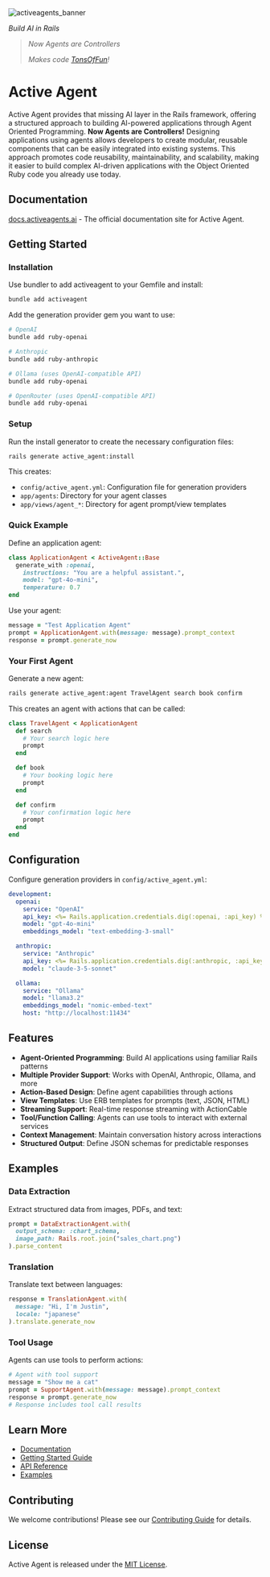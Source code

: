 <picture>
  <source media="(prefers-color-scheme: dark)" srcset="https://github.com/user-attachments/assets/2bad263a-c09f-40b6-94ba-fff8e346d65d">
  <img alt="activeagents_banner" src="https://github.com/user-attachments/assets/0ebbaa2f-c6bf-4d40-bb77-931015a14be3">
</picture>

*Build AI in Rails*


>
> *Now Agents are Controllers*
>
> *Makes code [TonsOfFun](https://tonsoffun.github.io)!*

# Active Agent
Active Agent provides that missing AI layer in the Rails framework, offering a structured approach to building AI-powered applications through Agent Oriented Programming. **Now Agents are Controllers!** Designing applications using agents allows developers to create modular, reusable components that can be easily integrated into existing systems. This approach promotes code reusability, maintainability, and scalability, making it easier to build complex AI-driven applications with the Object Oriented Ruby code you already use today.

## Documentation
[docs.activeagents.ai](https://docs.activeagents.ai) - The official documentation site for Active Agent.

## Getting Started

### Installation

Use bundler to add activeagent to your Gemfile and install:
```bash
bundle add activeagent
```

Add the generation provider gem you want to use:

```bash
# OpenAI
bundle add ruby-openai

# Anthropic
bundle add ruby-anthropic

# Ollama (uses OpenAI-compatible API)
bundle add ruby-openai

# OpenRouter (uses OpenAI-compatible API)
bundle add ruby-openai
```

### Setup

Run the install generator to create the necessary configuration files:

```bash
rails generate active_agent:install
```

This creates:
- `config/active_agent.yml`: Configuration file for generation providers
- `app/agents`: Directory for your agent classes
- `app/views/agent_*`: Directory for agent prompt/view templates

### Quick Example

Define an application agent:

```ruby
class ApplicationAgent < ActiveAgent::Base
  generate_with :openai, 
    instructions: "You are a helpful assistant.",
    model: "gpt-4o-mini",
    temperature: 0.7
end
```

Use your agent:

```ruby
message = "Test Application Agent"
prompt = ApplicationAgent.with(message: message).prompt_context
response = prompt.generate_now
```

### Your First Agent

Generate a new agent:

```bash
rails generate active_agent:agent TravelAgent search book confirm
```

This creates an agent with actions that can be called:

```ruby
class TravelAgent < ApplicationAgent
  def search
    # Your search logic here
    prompt
  end

  def book
    # Your booking logic here
    prompt
  end

  def confirm
    # Your confirmation logic here
    prompt
  end
end
```

## Configuration

Configure generation providers in `config/active_agent.yml`:

```yaml
development:
  openai:
    service: "OpenAI"
    api_key: <%= Rails.application.credentials.dig(:openai, :api_key) %>
    model: "gpt-4o-mini"
    embeddings_model: "text-embedding-3-small"

  anthropic:
    service: "Anthropic"
    api_key: <%= Rails.application.credentials.dig(:anthropic, :api_key) %>
    model: "claude-3-5-sonnet"

  ollama:
    service: "Ollama"
    model: "llama3.2"
    embeddings_model: "nomic-embed-text"
    host: "http://localhost:11434"
```

## Features

- **Agent-Oriented Programming**: Build AI applications using familiar Rails patterns
- **Multiple Provider Support**: Works with OpenAI, Anthropic, Ollama, and more
- **Action-Based Design**: Define agent capabilities through actions
- **View Templates**: Use ERB templates for prompts (text, JSON, HTML)
- **Streaming Support**: Real-time response streaming with ActionCable
- **Tool/Function Calling**: Agents can use tools to interact with external services
- **Context Management**: Maintain conversation history across interactions
- **Structured Output**: Define JSON schemas for predictable responses

## Examples

### Data Extraction
Extract structured data from images, PDFs, and text:

```ruby
prompt = DataExtractionAgent.with(
  output_schema: :chart_schema,
  image_path: Rails.root.join("sales_chart.png")
).parse_content
```

### Translation
Translate text between languages:

```ruby
response = TranslationAgent.with(
  message: "Hi, I'm Justin", 
  locale: "japanese"
).translate.generate_now
```

### Tool Usage
Agents can use tools to perform actions:

```ruby
# Agent with tool support
message = "Show me a cat"
prompt = SupportAgent.with(message: message).prompt_context
response = prompt.generate_now
# Response includes tool call results
```

## Learn More

- [Documentation](https://docs.activeagents.ai)
- [Getting Started Guide](https://docs.activeagents.ai/docs/getting-started)
- [API Reference](https://docs.activeagents.ai/docs/framework)
- [Examples](https://docs.activeagents.ai/docs/agents)

## Contributing

We welcome contributions! Please see our [Contributing Guide](CONTRIBUTING.md) for details.

## License

Active Agent is released under the [MIT License](LICENSE).
